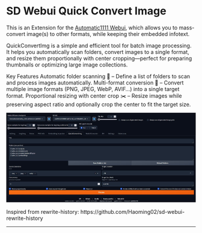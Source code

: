 # SD Webui Quick Convert Image

This is an Extension for the [Automatic1111 Webui](https://github.com/AUTOMATIC1111/stable-diffusion-webui), 
which allows you to mass-convert image(s) to other formats, while keeping their embedded infotext. 

QuickConvertImg is a simple and efficient tool for batch image processing. 
It helps you automatically scan folders, convert images to a single format, and resize them proportionally with center cropping—perfect for preparing thumbnails or optimizing large image collections.

Key Features
Automatic folder scanning 📁 – Define a list of folders to scan and process images automatically.
Multi-format conversion 🔄 – Convert multiple image formats (PNG, JPEG, WebP, AVIF…) into a single target format.
Proportional resizing with center crop ✂️ – Resize images while preserving aspect ratio and optionally crop the center to fit the target size.

<p align="center">
<img src="./ui.jpg" width=768>
</p>
Inspired from rewrite-history: https://github.com/Haoming02/sd-webui-rewrite-history
<hr>
